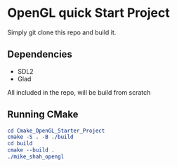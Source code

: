 # OpenGL quick Start Project
Simply git clone this repo and build it.

## Dependencies
- SDL2
- Glad 

All included in the repo, will be build from scratch

## Running CMake
```cmake
cd Cmake_OpenGL_Starter_Project
cmake -S . -B ./build
cd build
cmake --build .
./mike_shah_opengl
```
